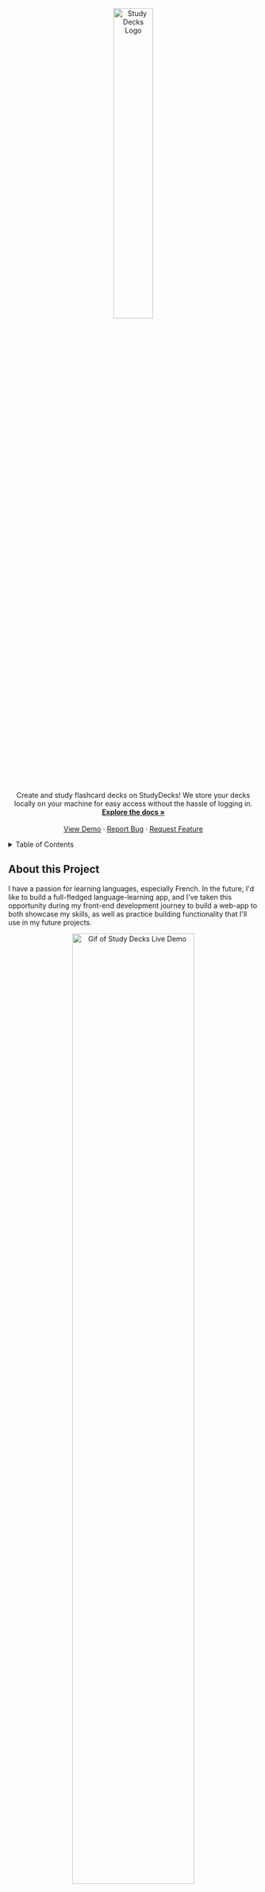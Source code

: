 <!-- TODO Fix links in Table of Contents
TODO Installation Section - update default info with project info -->

<div align="center">
<a name="readme-top" height="0"></a>
  <a href="https://github.com/hyradar/StudyDecks">
    <img src="https://github.com/hyradar/StudyDecks/blob/main/ReadMeImages/studydeckslogo.svg" alt="Study Decks Logo" width="40%" height="40%">
  </a>

  <p align="center">
    Create and study flashcard decks on StudyDecks! We store your decks locally on your machine for easy access without the hassle of logging in.
    <br />
    <a href="https://github.com/hyradar/StudyDecks"><strong>Explore the docs »</strong></a>
    <br />
    <br />
    <a href="https://hyradar.github.io/StudyDecks">View Demo</a>
    ·
    <a href="https://github.com/hyradar/StudyDecks/issues">Report Bug</a>
    ·
    <a href="https://github.com/hyradar/StudyDecks/issues">Request Feature</a>
  </p>
</div>

<details>
  <summary>Table of Contents</summary>
  <ol>
    <li>
      <a href="#about-the-project">About The Project</a>
      <ul>
        <li><a href="#built-with">Built With</a></li>
      </ul>
    </li>
    <li><a href="#optimizations">Optimizations</a></li>
    <li><a href="#lessons-learned">Lessons Learned</a></li>
    <li>
      <a href="#getting-started">Getting Started</a>
      <ul>
        <li><a href="#prerequisites">Prerequisites</a></li>
        <li><a href="#installation">Installation</a></li>
        <li><a href="#contact">Contact</a></li>
      </ul>
    </li>
  </ol>
</details>

## About this Project

I have a passion for learning languages, especially French. In the future, I'd like to build a full-fledged language-learning app, and I've taken this opportunity during my front-end development journey to build a web-app to both showcase my skills, as well as practice building functionality that I'll use in my future projects.

<div align="center">
    <img src="https://github.com/hyradar/StudyDecks/blob/main/ReadMeImages/StudyDecksMobileDemo.gif" alt="Gif of Study Decks Live Demo" width="70%"/>
</div>

<p align="right">(<a href="#readme-top">back to top</a>)</p>

## Built With:

**Tech:** HTML, SCSS, JavaScript, Webpack
**Design:** MVC, Observer, Single Page Application

**HTML:**

HTML is dynamically rendered with Javascript and focuses on using semantic elements to comply with Web Content Accessibility Guidelines.

**SCSS:** 

Responsive design with only **one** media query. Mixins and modules are used to follow the DRY principle and reduce file sizes. I used Andy Bell's CSS [Reset](https://andy-bell.co.uk/a-modern-css-reset/) to reduce browser inconsistencies.

**Javascript:** 

I used the WebStorage API to store user decks locally on their device. For form validation I  implemented the Constraint Validation API to display custom error messages for each form input. Upon successful submission of the form, I convert the input values into a data object using the FormData API and send it to the model to create a Deck object. Additionally, I used a function from the date-fns library to ensure that the chosen due-date for the deck is in the future.

**Webpack**

Stuff about Webpack

**Design Pattern**

In this Single Page Application, I used the Model-View-Controller design pattern as the foundation for the project, and implemented the Observer pattern to update other parts of the page when there is new data to display.

<p align="right">(<a href="#readme-top">back to top</a>)</p>

## Optimizations

### Responsiveness

This site has **zero** media queries. Rather than rely on several of them for responsiveness, I used other SCSS techniques such as rem/em units as well as scaling functions like clamp() and min() on text sizes and widths so that the site is automatically responsive.

<details>
<summary>Show Gif</summary>
<img src="https://github.com/hyradar/StudyDecks/blob/main/ReadMeImages/studydecksreponsivedesign.gif" alt="Gif of Study Decks Live Demo" width="70%"/>
</details>

<p align="right">(<a href="#readme-top">back to top</a>)</p>

## Lessons Learned:

A big part of what I tried to implement into this project is writing cleaner code. I had read Clean Code by Robert Martin, and decided to implement some of his ideas into this project. I also learned how to implement the Observer Pattern with MVC, how to utilize Web APIs to increase functionality of things like Form Validation, as well as new techniques to reduce repetitive code, such as the use of mixins in SCSS.

<p align="right">(<a href="#readme-top">back to top</a>)</p>

## Getting Started

Follow the following steps to get this program up and running as a local repository.

### Prerequisites

You will need to have NPM installed on your computer. 
* npm
  ```sh
  npm install npm@latest -g
  ```

### Installation

DEFAULT TEXT TO REPLACE _Below is an example of how you can instruct your audience on installing and setting up your app. This template doesn't rely on any external dependencies or services._
<!-- Do I need them to install external dependencies or services for them to run my program? -->
<!-- I guess so, right? It's not going to install all the loaders such as node-sass from my code -->
<!-- TODO Replace the following link witih my SSH link -->
1. Clone the repo
   ```sh
   git clone https://github.com/your_username_/Project-Name.git
   ```
2. Run the Program
   ```sh
   npm start
   ```

<p align="right">(<a href="#readme-top">back to top</a>)</p>